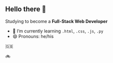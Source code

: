 ## Hello there 👋

Studying to become a **Full-Stack Web Developer**

- 🌱 I’m currently learning `.html`, `.css`, `.js`, `.py` 
- 😄 Pronouns: he/his

:uk:

🚲


<!--
**DanCaley/DanCaley** is a ✨ _special_ ✨ repository because its `README.md` (this file) appears on your GitHub profile.

Here are some ideas to get you started:

- 🔭 I’m currently working on ...
- 🌱 I’m currently learning ...
- 👯 I’m looking to collaborate on ...
- 🤔 I’m looking for help with ...
- 💬 Ask me about ...
- 📫 How to reach me: ...
- 😄 Pronouns: ...
- ⚡ Fun fact: ...
-->
